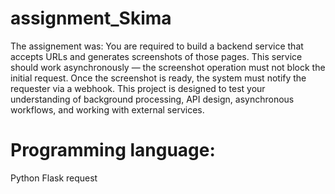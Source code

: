 # assignment_Skima

The assignement was:
You are required to build a backend service that accepts URLs and generates screenshots
of those pages. This service should work asynchronously — the screenshot operation must
not block the initial request. Once the screenshot is ready, the system must notify the
requester via a webhook.
This project is designed to test your understanding of background processing, API design,
asynchronous workflows, and working with external services.

# Programming language:
Python
Flask
request
